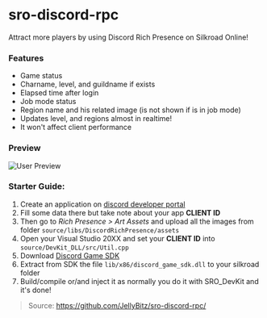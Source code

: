 # sro-discord-rpc
Attract more players by using Discord Rich Presence on Silkroad Online!

### Features
- Game status
- Charname, level, and guildname if exists
- Elapsed time after login
- Job mode status
- Region name and his related image (is not shown if is in job mode)
- Updates level, and regions almost in realtime!
- It won't affect client performance

### Preview
<img title="User Preview" src="https://i.imgur.com/Ii2G3JQ.png">

### Starter Guide:
1. Create an application on [discord developer portal](https://www.elitepvpers.com/link/?https://discord.com/developers/applications)
2. Fill some data there but take note about your app **CLIENT ID**
3. Then go to _Rich Presence > Art Assets_ and upload all the images from folder `source/libs/DiscordRichPresence/assets`
4. Open your Visual Studio 20XX and set your **CLIENT ID** into `source/DevKit_DLL/src/Util.cpp`
5. Download [Discord Game SDK](https://dl-game-sdk.discordapp.net/2.5.6/discord_game_sdk.zip)
6. Extract from SDK the file `lib/x86/discord_game_sdk.dll` to your silkroad folder
7. Build/compile or/and inject it as normally you do it with SRO_DevKit and it's done!

> Source: https://github.com/JellyBitz/sro-discord-rpc/